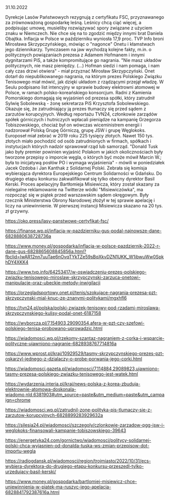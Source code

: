 31.10.2022

Dyrekcje Lasów Państwowych rezygnują z certyfikatu FSC, przyznawanego za zrównoważoną gospodarkę leśną. Leśnicy chcą ciąć więcej, a podpisując umowę, musieliby rozwiązywać spory związane z użyciem znaku w Niemczech. Nie chce się na to zgodzić między innymi brat Daniela Obajtka. Inflacja w Polsce w październiku wyniosła 17,9 proc. TVP Info broni Mirosława Skrzypczyńskiego, mówiąc o "nagonce" Onetu i kłamstwach jego dziennikarzy. Tymczasem na jaw wychodzą kolejne fakty, m.in. o politycznych powiązaniach prezesa z Adamem Hofmanem i innymi dygnitarzami PiS, a także kompromitujące go nagrania. "Nie masz układów politycznych, nie masz pieniędzy. (...) Hofman siedzi i nam pomaga, i nam cały czas drzwi otwiera" - miał przyznać Mirosław Skrzypczyński. Onet dotarł do niepublikowanego nagrania, na którym prezes Polskiego Związku Tenisowego miał mówić, jak dzięki układom z rządzącymi przejął władzę. W Seulu podpisano list intencyjny w sprawie budowy elektrowni atomowej w Polsce, w ramach polsko-koreańskiego konsorcjum. Radni z Kamienia Pomorskiego domagają się wyjaśnień od prezesa spółki, który zatrudnił Sylwię Sobolewską - żonę sekretarza PiS Krzysztofa Sobolewskiego. Okazuje się, że zatrudniający ją prezes tłumaczy się przed sądem z zarzutów korupcyjnych. Według reportażu TVN24, członkowie zarządów spółek górniczych i hutniczych wpłacali pieniądze na kampanię Grzegorza Tobiszowskiego, chociaż był on wówczas wiceministrem energii i nadzorował Polską Grupę Górniczą, grupę JSW i grupę Węglokoks. Europoseł miał zebrać w 2019 roku 225 tysięcy złotych. Nawet 150 tys. złotych miało pochodzić od osób zatrudnionych w firmach, spółkach i instytucjach których nadzór sprawował rząd lub samorząd. "Donald Tusk jako były premier powinien wyjaśnić Polakom w jakich okolicznościach były tworzone przepisy o imporcie węgla, o których być może mówił Marcin W.; była to inicjatywą posłów PO i wymaga wyjaśnienia" - mówili w poniedziałek Jacek Ozdoba i Jan Kanthak z Solidarnej Polski. Zebrała się komisja wybierająca dyrektora Europejskiego Centrum Solidarności w Gdańsku. Do drugiego etapu konkursu zakwalifikował się tylko obecny dyrektor Basil Kerski. Proces apelacyjny Bartłomieja Misiewicza, który został skazany za nielegalne reklamowanie na Twitterze wódki "Misiewiczówka", ma rozpocząć się w piątek przed warszawskim sądem okręgowym. Były rzecznik Ministerstwa Obrony Narodowej złożył w tej sprawie apelację i liczy na uniewinnienie. W pierwszej instancji Misiewicza skazano na 20 tys. zł grzywny.

https://oko.press/lasy-panstwowe-certyfikat-fsc/

https://finanse.wp.pl/inflacja-w-pazdzierniku-gus-podal-najnowsze-dane-6828880638728736a

https://www.money.pl/gospodarka/inflacja-w-polsce-pazdziernik-2022-r-dane-gus-6828865608845856a.html?fbclid=IwAR12nn7uuTae6nOvqTYkTZe59sBqXkvDZN1UKK_W1ibwuWw0SpkhDY4XKK4

https://www.tvp.info/64253417/w-oswiadczeniu-prezes-polskiego-zwiazku-tenisowego-miroslaw-skrzypczynski-zarzuca-onetowi-manipulacje-oraz-ubeckie-metody-inwigilacji

https://przegladsportowy.onet.pl/tenis/szokujace-nagrania-prezesa-pzt-skrzypczynski-mial-knuc-ze-znanymi-politykami/mgxhfl6

https://tvn24.pl/polska/polski-zwiazek-tenisowy-pod-rzadami-miroslawa-skrzypczynskiego-kulisy-podal-onet-6187158

https://wyborcza.pl/7,154903,29090354,afera-w-pzt-czy-szefowi-polskiego-tenisa-probowano-uprowadzic.html

https://wiadomosci.wp.pl/rzekomy-szantaz-nagraniem-z-corka-i-wsparcie-polityczne-ujawniono-nagranie-6828938767714816a

https://www.wprost.pl/kraj/10929529/tasmy-skrzypczynskiego-prezes-pzt-oskarzyl-jednego-z-dzialaczy-o-probe-porwania-jego-corki.html

https://wiadomosci.gazeta.pl/wiadomosci/7,114884,29089823,ujawniono-tasmy-prezesa-polskiego-zwiazku-tenisowego-jest-watek.html

https://wydarzenia.interia.pl/kraj/news-polska-z-korea-zbuduja-elektrownie-atomowa-doskonala-wiadomo,nId,6381903#utm_source=paste&utm_medium=paste&utm_campaign=chrome

https://wiadomosci.wp.pl/zatrudnil-zone-polityka-pis-tlumaczy-sie-z-zarzutow-korupcyjnych-6828899283929632a

https://silesia24.pl/wiadomosci/szczegoly/czlonkowie-zarzadow-pgg-jsw-i-weglokoks-finansowali-kampanie-tobiszowskiego-39643

https://energetyka24.com/gornictwo/wiadomosci/politycy-solidarnej-polski-chca-wyjasnien-od-donalda-tuska-ws-zmian-przepisow-dot-importu-wegla

https://radiogdansk.pl/wiadomosci/region/trojmiasto/2022/10/31/ecs-wybiera-dyrektora-do-drugiego-etapu-konkursu-przeszedl-tylko-urzedujacy-basil-kerski/

https://www.money.pl/gospodarka/bartlomiej-misiewicz-chce-uniewinnienia-w-piatek-ma-ruszyc-jego-apelacja-6828841792387616a.html